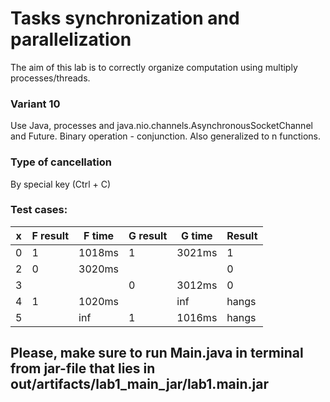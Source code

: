 # Tasks synchronization and parallelization #


The aim of this lab is to correctly organize computation using multiply processes/threads. 


### Variant 10 ###

Use Java, processes and java.nio.channels.AsynchronousSocketChannel and Future<T>. 
Binary operation - conjunction. 
Also generalized to n functions.

### Type of cancellation ###
By special key (Ctrl + C)


### Test cases: ###
|x  |F result  |F time  |G result   |G time   |Result  |
|---|---|---|---|---|---|
|0   |1   |1018ms   |1   |3021ms   |1|
|2   |0   |3020ms   |   |   |0|
|3   |   |   |0  |3012ms   |0|
|4   |1   |1020ms   |  |inf   |hangs|
|5   |   |inf   |1  |1016ms   |hangs|




## Please, make sure to run Main.java in terminal from jar-file that lies in out/artifacts/lab1_main_jar/lab1.main.jar ##
